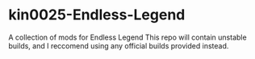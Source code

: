 # kin0025-Endless-Legend
A collection of mods for Endless Legend
This repo will contain unstable builds, and I reccomend using any official builds provided instead.
